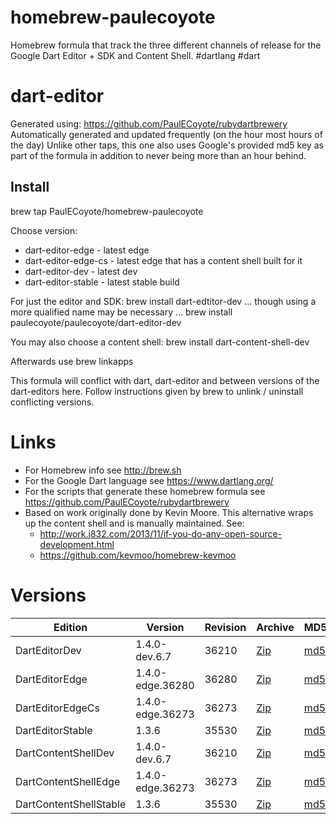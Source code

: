 homebrew-paulecoyote
====================

Homebrew formula that track the three different channels of release for the Google Dart Editor + SDK and Content Shell.  #dartlang #dart

dart-editor
===========

Generated using: https://github.com/PaulECoyote/rubydartbrewery
Automatically generated and updated frequently (on the hour most hours of the day)
Unlike other taps, this one also uses Google's provided md5 key as part of the formula in addition to never being more than an hour behind.

Install
-------
brew tap PaulECoyote/homebrew-paulecoyote

Choose version:
* dart-editor-edge - latest edge
* dart-editor-edge-cs - latest edge that has a content shell built for it
* dart-editor-dev - latest dev
* dart-editor-stable - latest stable build

For just the editor and SDK:
brew install dart-edtitor-dev
... though using a more qualified name may be necessary ...
brew install paulecoyote/paulecoyote/dart-editor-dev

You may also choose a content shell:
brew install dart-content-shell-dev

Afterwards use 
brew linkapps

This formula will conflict with dart, dart-editor and between versions of the dart-editors here.  Follow instructions given by brew to unlink / uninstall conflicting versions.

Links
=====
* For Homebrew info see http://brew.sh
* For the Google Dart language see https://www.dartlang.org/
* For the scripts that generate these homebrew formula see https://github.com/PaulECoyote/rubydartbrewery
* Based on work originally done by Kevin Moore. This alternative wraps up the content shell and is manually maintained.  See: 
    * http://work.j832.com/2013/11/if-you-do-any-open-source-development.html
    * https://github.com/kevmoo/homebrew-kevmoo

Versions
========
| Edition | Version | Revision | Archive | MD5 | Notes |
| ------- | ------- | -------- | ------- | --- | ----- |
| DartEditorDev | 1.4.0-dev.6.7 | 36210 | [Zip](http://storage.googleapis.com/dart-archive/channels/dev/release/36210/editor/darteditor-macos-x64.zip) | [md5](http://storage.googleapis.com/dart-archive/channels/dev/release/36210/editor/darteditor-macos-x64.zip.md5sum) | [Changes](http://storage.googleapis.com/dart-archive/channels/dev/release/latest/changelog.html) |
| DartEditorEdge | 1.4.0-edge.36280 | 36280 | [Zip](http://storage.googleapis.com/dart-archive/channels/be/raw/36280/editor/darteditor-macos-x64.zip) | [md5](http://storage.googleapis.com/dart-archive/channels/be/raw/36280/editor/darteditor-macos-x64.zip.md5sum) | - |
| DartEditorEdgeCs | 1.4.0-edge.36273 | 36273 | [Zip](http://storage.googleapis.com/dart-archive/channels/be/raw/36273/editor/darteditor-macos-x64.zip) | [md5](http://storage.googleapis.com/dart-archive/channels/be/raw/36273/editor/darteditor-macos-x64.zip.md5sum) | - |
| DartEditorStable | 1.3.6 | 35530 | [Zip](http://storage.googleapis.com/dart-archive/channels/stable/release/35530/editor/darteditor-macos-x64.zip) | [md5](http://storage.googleapis.com/dart-archive/channels/stable/release/35530/editor/darteditor-macos-x64.zip.md5sum) | [Changes](http://storage.googleapis.com/dart-archive/channels/stable/release/latest/changelog.html) |
| DartContentShellDev | 1.4.0-dev.6.7 | 36210 | [Zip](http://storage.googleapis.com/dart-archive/channels/dev/release/36210/dartium/content_shell-macos-ia32-release.zip) | [md5](http://storage.googleapis.com/dart-archive/channels/dev/release/36210/dartium/content_shell-macos-ia32-release.zip.md5sum) | - |
| DartContentShellEdge | 1.4.0-edge.36273 | 36273 | [Zip](http://storage.googleapis.com/dart-archive/channels/be/raw/36273/dartium/content_shell-macos-ia32-release.zip) | [md5](http://storage.googleapis.com/dart-archive/channels/be/raw/36273/dartium/content_shell-macos-ia32-release.zip.md5sum) | - |
| DartContentShellStable | 1.3.6 | 35530 | [Zip](http://storage.googleapis.com/dart-archive/channels/stable/release/35530/dartium/content_shell-macos-ia32-release.zip) | [md5](http://storage.googleapis.com/dart-archive/channels/stable/release/35530/dartium/content_shell-macos-ia32-release.zip.md5sum) | - |
